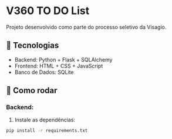 # V360 TO DO List

Projeto desenvolvido como parte do processo seletivo da Visagio.

## 🚀 Tecnologias
- Backend: Python + Flask + SQLAlchemy
- Frontend: HTML + CSS + JavaScript
- Banco de Dados: SQLite

## 🔧 Como rodar
### Backend:
1. Instale as dependências:
```bash
pip install -r requirements.txt
